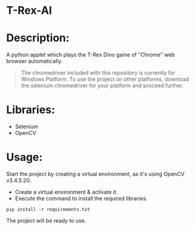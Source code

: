    # T-Rex-AI
   
   # Description:
   A python applet which plays the T-Rex Dino game of "Chrome" web browser automatically.
  > The chromedriver included with this repository is currently for Windows Platform. 
  > To use the project on other platforms, download the selenium chromedriver for your platform and proceed further. 
   # Libraries:
   * Selenium
   * OpenCV
    
   # Usage:
   
   Start the project by creating a virtual environment, as it's using OpenCV v3.4.5.20.
   
   * Create a virtual environment & activate it.
   * Execute the command to install the required libraries.
    
    pip install -r requirements.txt
    
   The project will be ready to use.
    